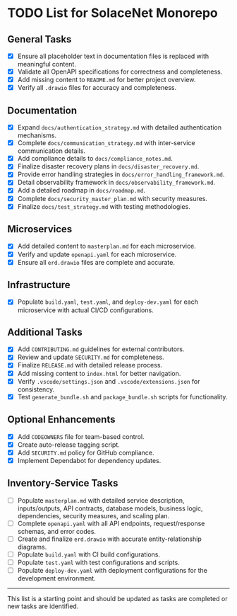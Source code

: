 # TODO List for SolaceNet Monorepo

## General Tasks

- [x] Ensure all placeholder text in documentation files is replaced with meaningful content.
- [x] Validate all OpenAPI specifications for correctness and completeness.
- [x] Add missing content to `README.md` for better project overview.
- [x] Verify all `.drawio` files for accuracy and completeness.

## Documentation

- [x] Expand `docs/authentication_strategy.md` with detailed authentication mechanisms.
- [x] Complete `docs/communication_strategy.md` with inter-service communication details.
- [x] Add compliance details to `docs/compliance_notes.md`.
- [x] Finalize disaster recovery plans in `docs/disaster_recovery.md`.
- [x] Provide error handling strategies in `docs/error_handling_framework.md`.
- [x] Detail observability framework in `docs/observability_framework.md`.
- [x] Add a detailed roadmap in `docs/roadmap.md`.
- [x] Complete `docs/security_master_plan.md` with security measures.
- [x] Finalize `docs/test_strategy.md` with testing methodologies.

## Microservices

- [x] Add detailed content to `masterplan.md` for each microservice.
- [x] Verify and update `openapi.yaml` for each microservice.
- [x] Ensure all `erd.drawio` files are complete and accurate.

## Infrastructure

- [x] Populate `build.yaml`, `test.yaml`, and `deploy-dev.yaml` for each microservice with actual CI/CD configurations.

## Additional Tasks

- [x] Add `CONTRIBUTING.md` guidelines for external contributors.
- [x] Review and update `SECURITY.md` for completeness.
- [x] Finalize `RELEASE.md` with detailed release process.
- [x] Add missing content to `index.html` for better navigation.
- [x] Verify `.vscode/settings.json` and `.vscode/extensions.json` for consistency.
- [x] Test `generate_bundle.sh` and `package_bundle.sh` scripts for functionality.

## Optional Enhancements

- [x] Add `CODEOWNERS` file for team-based control.
- [x] Create auto-release tagging script.
- [x] Add `SECURITY.md` policy for GitHub compliance.
- [x] Implement Dependabot for dependency updates.

## Inventory-Service Tasks

- [ ] Populate `masterplan.md` with detailed service description, inputs/outputs, API contracts, database models, business logic, dependencies, security measures, and scaling plan.
- [ ] Complete `openapi.yaml` with all API endpoints, request/response schemas, and error codes.
- [ ] Create and finalize `erd.drawio` with accurate entity-relationship diagrams.
- [ ] Populate `build.yaml` with CI build configurations.
- [ ] Populate `test.yaml` with test configurations and scripts.
- [ ] Populate `deploy-dev.yaml` with deployment configurations for the development environment.

---

This list is a starting point and should be updated as tasks are completed or new tasks are identified.
